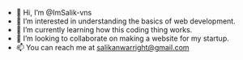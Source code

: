 - 👋 Hi, I’m @ImSalik-vns
- 👀 I’m interested in understanding the basics of web development.
- 🌱 I’m currently learning how  this coding thing works.
- 💞️ I’m looking to collaborate on making a website for my startup.
- 📫 You can reach me at salikanwarright@gmail.com

<!---
ImSalik-vns/ImSalik-vns is a ✨ special ✨ repository because its `README.md` (this file) appears on your GitHub profile.
You can click the Preview link to take a look at your changes.
--->
